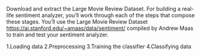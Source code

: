 Download and extract the Large Movie Review Dataset. 
For building a real-life sentiment analyzer, you’ll work through each of the steps that compose these stages. You’ll use the Large Movie Review Dataset https://ai.stanford.edu/~amaas/data/sentiment/ compiled by Andrew Maas to train and test your sentiment analyzer.

1.Loading data
2.Preprocessing
3.Training the classifier
4.Classifying data

